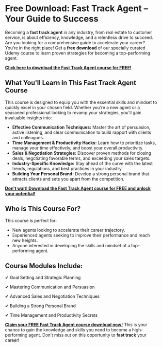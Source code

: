 # Free Download: Fast Track Agent – Your Guide to Success

Becoming a **fast track agent** in any industry, from real estate to customer service, is about efficiency, knowledge, and a relentless drive to succeed. Are you looking for a comprehensive guide to accelerate your career? You're in the right place! Get a **free download** of our specially curated Udemy course to learn proven strategies for becoming a top-performing agent.

[**Click here to download the Fast Track Agent course for FREE!**](https://udemywork.com/fast-track-agent)

## What You'll Learn in This Fast Track Agent Course

This course is designed to equip you with the essential skills and mindset to quickly excel in your chosen field. Whether you're a new agent or a seasoned professional looking to revamp your strategies, you'll gain invaluable insights into:

*   **Effective Communication Techniques:** Master the art of persuasion, active listening, and clear communication to build rapport with clients and colleagues.
*   **Time Management & Productivity Hacks:** Learn how to prioritize tasks, manage your time effectively, and boost your overall productivity.
*   **Sales & Negotiation Strategies:** Discover proven methods for closing deals, negotiating favorable terms, and exceeding your sales targets.
*   **Industry-Specific Knowledge:** Stay ahead of the curve with the latest trends, regulations, and best practices in your industry.
*   **Building Your Personal Brand:** Develop a strong personal brand that attracts clients and sets you apart from the competition.

[**Don't wait! Download the Fast Track Agent course for FREE and unlock your potential!**](https://udemywork.com/fast-track-agent)

## Who is This Course For?

This course is perfect for:

*   New agents looking to accelerate their career trajectory.
*   Experienced agents seeking to improve their performance and reach new heights.
*   Anyone interested in developing the skills and mindset of a top-performing agent.

## Course Modules Include:

✔ Goal Setting and Strategic Planning

✔ Mastering Communication and Persuasion

✔ Advanced Sales and Negotiation Techniques

✔ Building a Strong Personal Brand

✔ Time Management and Productivity Secrets

[**Claim your FREE Fast Track Agent course download now!**](https://udemywork.com/fast-track-agent) This is your chance to gain the knowledge and skills you need to become a high-performing agent. Don't miss out on this opportunity to **fast track** your career!
